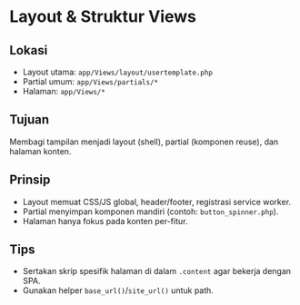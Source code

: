 # Layout & Struktur Views

## Lokasi

- Layout utama: `app/Views/layout/usertemplate.php`
- Partial umum: `app/Views/partials/*`
- Halaman: `app/Views/*`

## Tujuan

Membagi tampilan menjadi layout (shell), partial (komponen reuse), dan halaman konten.

## Prinsip

- Layout memuat CSS/JS global, header/footer, registrasi service worker.
- Partial menyimpan komponen mandiri (contoh: `button_spinner.php`).
- Halaman hanya fokus pada konten per-fitur.

## Tips

- Sertakan skrip spesifik halaman di dalam `.content` agar bekerja dengan SPA.
- Gunakan helper `base_url()`/`site_url()` untuk path.

